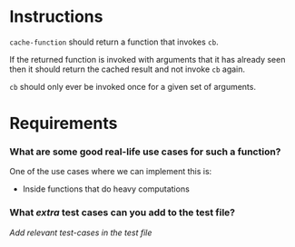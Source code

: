 # Instructions

`cache-function` should return a function that invokes `cb`.

If the returned function is invoked with arguments that it has already seen
then it should return the cached result and not invoke `cb` again.

`cb` should only ever be invoked once for a given set of arguments.

# Requirements

### **What are some good real-life use cases for such a function?**

One of the use cases where we can implement this is:

- Inside functions that do heavy computations

### **What _extra_ test cases can you add to the test file?**

_Add relevant test-cases in the test file_
